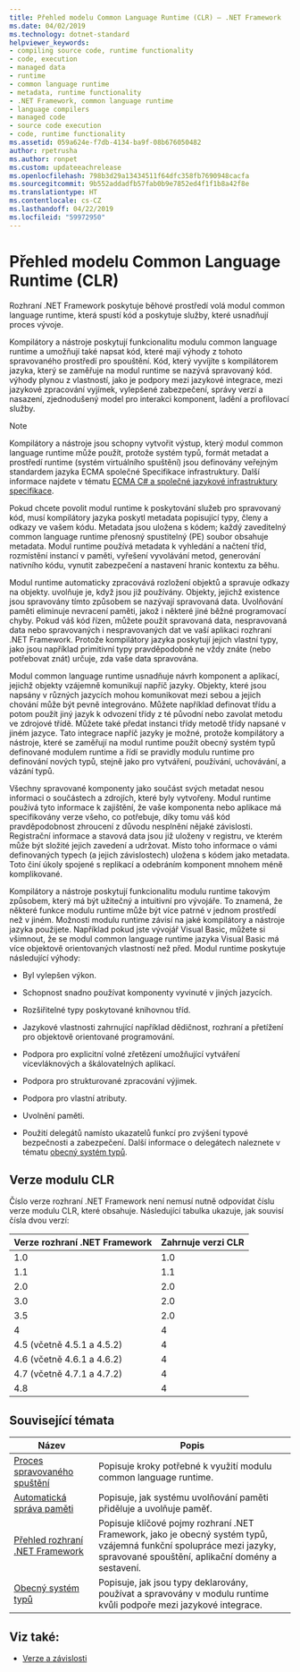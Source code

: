 ```yaml
---
title: Přehled modelu Common Language Runtime (CLR) – .NET Framework
ms.date: 04/02/2019
ms.technology: dotnet-standard
helpviewer_keywords:
- compiling source code, runtime functionality
- code, execution
- managed data
- runtime
- common language runtime
- metadata, runtime functionality
- .NET Framework, common language runtime
- language compilers
- managed code
- source code execution
- code, runtime functionality
ms.assetid: 059a624e-f7db-4134-ba9f-08b676050482
author: rpetrusha
ms.author: ronpet
ms.custom: updateeachrelease
ms.openlocfilehash: 798b3d29a13434511f64dfc358fb7690948cacfa
ms.sourcegitcommit: 9b552addadfb57fab0b9e7852ed4f1f1b8a42f8e
ms.translationtype: HT
ms.contentlocale: cs-CZ
ms.lasthandoff: 04/22/2019
ms.locfileid: "59972950"
---
```

# <a name="common-language-runtime-clr-overview"></a>Přehled modelu Common Language Runtime (CLR)

Rozhraní .NET Framework poskytuje běhové prostředí volá modul common language runtime, která spustí kód a poskytuje služby, které usnadňují proces vývoje.

Kompilátory a nástroje poskytují funkcionalitu modulu common language runtime a umožňují také napsat kód, které mají výhody z tohoto spravovaného prostředí pro spouštění. Kód, který vyvíjíte s kompilátorem jazyka, který se zaměřuje na modul runtime se nazývá spravovaný kód. výhody plynou z vlastností, jako je podpory mezi jazykové integrace, mezi jazykové zpracování vyjímek, vylepšené zabezpečení, správy verzí a nasazení, zjednodušený model pro interakci komponent, ladění a profilovací služby.

> [!NOTE]
> Kompilátory a nástroje jsou schopny vytvořit výstup, který modul common language runtime může použít, protože systém typů, formát metadat a prostředí runtime (systém virtuálního spuštění) jsou definovány veřejným standardem jazyka ECMA společné Specifikace infrastruktury. Další informace najdete v tématu [ECMA C# a společné jazykové infrastruktury specifikace](https://visualstudio.microsoft.com/license-terms/ecma-c-common-language-infrastructure-standards/).

Pokud chcete povolit modul runtime k poskytování služeb pro spravovaný kód, musí kompilátory jazyka poskytl metadata popisující typy, členy a odkazy ve vašem kódu. Metadata jsou uložena s kódem; každý zaveditelný common language runtime přenosný spustitelný (PE) soubor obsahuje metadata. Modul runtime používá metadata k vyhledání a načtení tříd, rozmístění instancí v paměti, vyřešení vyvolávání metod, generování nativního kódu, vynutit zabezpečení a nastavení hranic kontextu za běhu.

Modul runtime automaticky zpracovává rozložení objektů a spravuje odkazy na objekty. uvolňuje je, když jsou již používány. Objekty, jejichž existence jsou spravovány tímto způsobem se nazývají spravovaná data. Uvolňování paměti eliminuje nevracení paměti, jakož i některé jiné běžné programovací chyby. Pokud váš kód řízen, můžete použít spravovaná data, nespravovaná data nebo spravovaných i nespravovaných dat ve vaší aplikaci rozhraní .NET Framework. Protože kompilátory jazyka poskytují jejich vlastní typy, jako jsou například primitivní typy pravděpodobně ne vždy znáte (nebo potřebovat znát) určuje, zda vaše data spravována.

Modul common language runtime usnadňuje návrh komponent a aplikací, jejichž objekty vzájemně komunikují napříč jazyky. Objekty, které jsou napsány v různých jazycích mohou komunikovat mezi sebou a jejich chování může být pevně integrováno. Můžete například definovat třídu a potom použít jiný jazyk k odvození třídy z té původní nebo zavolat metodu ve zdrojové třídě. Můžete také předat instanci třídy metodě třídy napsané v jiném jazyce. Tato integrace napříč jazyky je možné, protože kompilátory a nástroje, které se zaměřují na modul runtime použít obecný systém typů definované modulem runtime a řídí se pravidly modulu runtime pro definování nových typů, stejně jako pro vytváření, používání, uchovávání, a vázání typů.

Všechny spravované komponenty jako součást svých metadat nesou informaci o součástech a zdrojích, které byly vytvořeny. Modul runtime používá tyto informace k zajištění, že vaše komponenta nebo aplikace má specifikovány verze všeho, co potřebuje, díky tomu váš kód pravděpodobnost zhroucení z důvodu nesplnění nějaké závislosti. Registrační informace a stavová data jsou již uloženy v registru, ve kterém může být složité jejich zavedení a udržovat. Místo toho informace o vámi definovaných typech (a jejich závislostech) uložena s kódem jako metadata. Toto činí úkoly spojené s replikací a odebráním komponent mnohem méně komplikované.

Kompilátory a nástroje poskytují funkcionalitu modulu runtime takovým způsobem, který má být užitečný a intuitivní pro vývojáře. To znamená, že některé funkce modulu runtime může být více patrné v jednom prostředí než v jiném. Možnosti modulu runtime závisí na jaké kompilátory a nástroje jazyka použijete. Například pokud jste vývojář Visual Basic, můžete si všimnout, že se modul common language runtime jazyka Visual Basic má více objektově orientovaných vlastností než před. Modul runtime poskytuje následující výhody:

- Byl vylepšen výkon.

- Schopnost snadno používat komponenty vyvinuté v jiných jazycích.

- Rozšiřitelné typy poskytované knihovnou tříd.

- Jazykové vlastnosti zahrnující například dědičnost, rozhraní a přetížení pro objektově orientované programování.

- Podpora pro explicitní volné zřetězení umožňující vytváření vícevláknových a škálovatelných aplikací.

- Podpora pro strukturované zpracování výjimek.

- Podpora pro vlastní atributy.

- Uvolnění paměti.

- Použití delegátů namísto ukazatelů funkcí pro zvýšení typové bezpečnosti a zabezpečení. Další informace o delegátech naleznete v tématu [obecný systém typů](../../docs/standard/base-types/common-type-system.md).

## <a name="clr-versions"></a>Verze modulu CLR

Číslo verze rozhraní .NET Framework není nemusí nutně odpovídat číslu verze modulu CLR, které obsahuje. Následující tabulka ukazuje, jak souvisí čísla dvou verzí:

|Verze rozhraní .NET Framework|Zahrnuje verzi CLR|
|----------------------------|--------------------------|
|1.0|1.0|
|1.1|1.1|
|2.0|2.0|
|3.0|2.0|
|3.5|2.0|
|4|4|
|4.5 (včetně 4.5.1 a 4.5.2)|4|
|4.6 (včetně 4.6.1 a 4.6.2)|4|
|4.7 (včetně 4.7.1 a 4.7.2)|4|
|4.8|4|

## <a name="related-topics"></a>Související témata

|Název|Popis|
|-----------|-----------------|
|[Proces spravovaného spuštění](managed-execution-process.md)|Popisuje kroky potřebné k využití modulu common language runtime.|
|[Automatická správa paměti](automatic-memory-management.md)|Popisuje, jak systému uvolňování paměti přiděluje a uvolňuje paměť.|
|[Přehled rozhraní .NET Framework](../framework/get-started/overview.md)|Popisuje klíčové pojmy rozhraní .NET Framework, jako je obecný systém typů, vzájemná funkční spolupráce mezi jazyky, spravované spouštění, aplikační domény a sestavení.|
|[Obecný systém typů](./base-types/common-type-system.md)|Popisuje, jak jsou typy deklarovány, používat a spravovány v modulu runtime kvůli podpoře mezi jazykové integrace.|

## <a name="see-also"></a>Viz také:

- [Verze a závislosti](../framework/migration-guide/versions-and-dependencies.md)